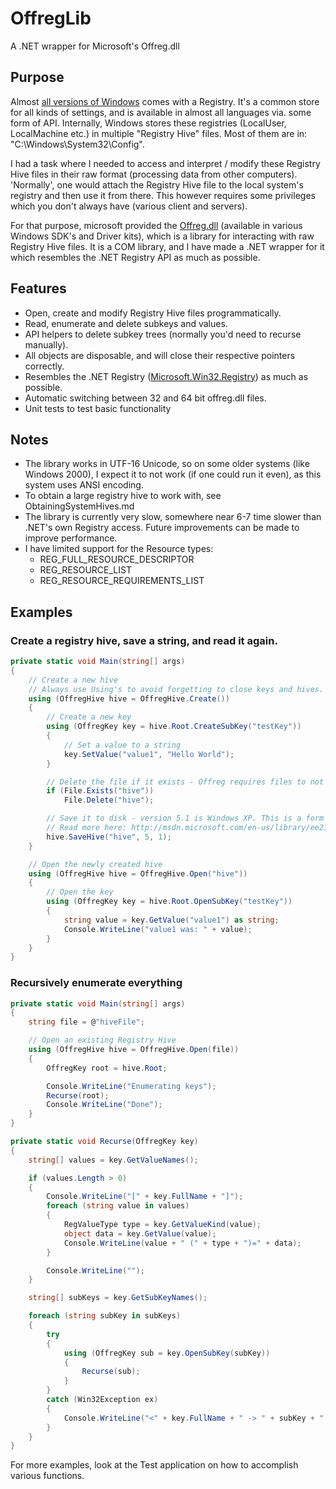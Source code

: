 # OffregLib
A .NET wrapper for Microsoft's Offreg.dll

## Purpose

Almost [all versions of Windows](http://en.wikipedia.org/wiki/Windows_Registry "Windows Registry history") comes with a Registry. It's a common store for all kinds of settings, and is available in almost all languages via. some form of API. Internally, Windows stores these registries (LocalUser, LocalMachine etc.) in multiple "Registry Hive" files. Most of them are in: "C:\Windows\System32\Config".

I had a task where I needed to access and interpret / modify these Registry Hive files in their raw format (processing data from other computers). 'Normally', one would attach the Registry Hive file to the local system's registry and then use it from there. This however requires some privileges which you don't always have (various client and servers). 

For that purpose, microsoft provided the [Offreg.dll](http://msdn.microsoft.com/en-us/library/ee210757.aspx "MSDN Offline Registry") (available in various Windows SDK's and Driver kits), which is a library for interacting with raw Registry Hive files. It is a COM library, and I have made a .NET wrapper for it which resembles the .NET Registry API as much as possible.

## Features

* Open, create and modify Registry Hive files programmatically.
* Read, enumerate and delete subkeys and values.
* API helpers to delete subkey trees (normally you'd need to recurse manually).
* All objects are disposable, and will close their respective pointers correctly.
* Resembles the .NET Registry ([Microsoft.Win32.Registry](http://msdn.microsoft.com/en-us/library/microsoft.win32.registry.aspx)) as much as possible.
* Automatic switching between 32 and 64 bit offreg.dll files.
* Unit tests to test basic functionality

## Notes

* The library works in UTF-16 Unicode, so on some older systems (like Windows 2000), I expect it to not work (if one could run it even), as this system uses ANSI encoding.
* To obtain a large registry hive to work with, see ObtainingSystemHives.md
* The library is currently very slow, somewhere near 6-7 time slower than .NET's own Registry access. Future improvements can be made to improve performance.
* I have limited support for the Resource types:
	* REG_FULL_RESOURCE_DESCRIPTOR
	* REG_RESOURCE_LIST
	* REG_RESOURCE_REQUIREMENTS_LIST

## Examples 
### Create a registry hive, save a string, and read it again.

```csharp
private static void Main(string[] args)
{
    // Create a new hive
    // Always use Using's to avoid forgetting to close keys and hives.
    using (OffregHive hive = OffregHive.Create())
    {
        // Create a new key
        using (OffregKey key = hive.Root.CreateSubKey("testKey"))
        {
            // Set a value to a string
            key.SetValue("value1", "Hello World");
        }

        // Delete the file if it exists - Offreg requires files to not exist.
        if (File.Exists("hive"))
            File.Delete("hive");

        // Save it to disk - version 5.1 is Windows XP. This is a form of compatibility option.
        // Read more here: http://msdn.microsoft.com/en-us/library/ee210773.aspx
        hive.SaveHive("hive", 5, 1);
    }

    // Open the newly created hive
    using (OffregHive hive = OffregHive.Open("hive"))
    {
        // Open the key
        using (OffregKey key = hive.Root.OpenSubKey("testKey"))
        {
            string value = key.GetValue("value1") as string;
            Console.WriteLine("value1 was: " + value);
        }
    }
}
```

### Recursively enumerate everything

```csharp
private static void Main(string[] args)
{
    string file = @"hiveFile";

    // Open an existing Registry Hive
    using (OffregHive hive = OffregHive.Open(file))
    {
        OffregKey root = hive.Root;

        Console.WriteLine("Enumerating keys");
        Recurse(root);
        Console.WriteLine("Done");
    }
}

private static void Recurse(OffregKey key)
{
    string[] values = key.GetValueNames();

    if (values.Length > 0)
    {
        Console.WriteLine("[" + key.FullName + "]");
        foreach (string value in values)
        {
            RegValueType type = key.GetValueKind(value);
            object data = key.GetValue(value);
            Console.WriteLine(value + " (" + type + ")=" + data);
        }

        Console.WriteLine("");
    }

    string[] subKeys = key.GetSubKeyNames();

    foreach (string subKey in subKeys)
    {
        try
        {
            using (OffregKey sub = key.OpenSubKey(subKey))
            {
                Recurse(sub);
            }
        }
        catch (Win32Exception ex)
        {
            Console.WriteLine("<" + key.FullName + " -> " + subKey + ": " + ex.Message + ">");
        }
    }
}
```

For more examples, look at the Test application on how to accomplish various functions.